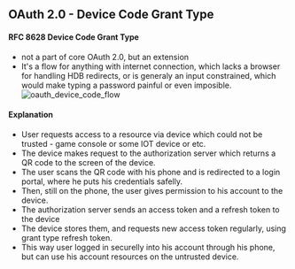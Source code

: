 ## OAuth 2.0 - Device Code Grant Type

#### RFC 8628 Device Code Grant Type
- not a part of core OAuth 2.0, but an extension
- It's a flow for anything with internet connection, which lacks a browser for handling HDB redirects,
  or is generaly an input constrained, which would make typing a password painful or even imposible.
  ![oauth_device_code_flow](https://github.com/L37sg0/l34rn1n6/assets/20823029/9b14bc22-8300-4678-89c9-625c9487e7e0)

#### Explanation
- User requests access to a resource via device which could not be trusted - game console or some IOT device or etc.
- The device makes request to the authorization server which returns a QR code to the screen of the device.
- The user scans the QR code with his phone and is redirected to a login portal, where he puts his credentials safelly.
- Then, still on the phone, the user gives permission to his account to the device.
- The authorization server sends an access token and a refresh token to the device
- The device stores them, and requests new access token regularly, using grant type refresh token.
- This way user logged in securelly into his account through his phone, but can use his account resources on the untrusted device.
